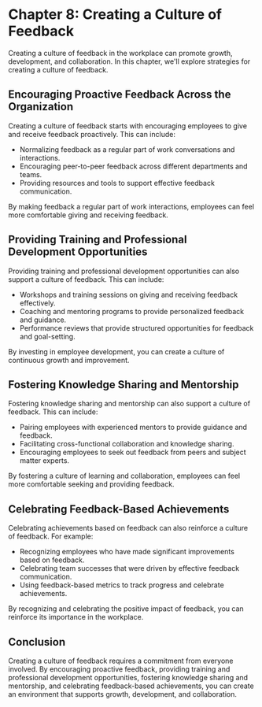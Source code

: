 Chapter 8: Creating a Culture of Feedback
=========================================

Creating a culture of feedback in the workplace can promote growth, development, and collaboration. In this chapter, we'll explore strategies for creating a culture of feedback.

Encouraging Proactive Feedback Across the Organization
------------------------------------------------------

Creating a culture of feedback starts with encouraging employees to give and receive feedback proactively. This can include:

* Normalizing feedback as a regular part of work conversations and interactions.
* Encouraging peer-to-peer feedback across different departments and teams.
* Providing resources and tools to support effective feedback communication.

By making feedback a regular part of work interactions, employees can feel more comfortable giving and receiving feedback.

Providing Training and Professional Development Opportunities
-------------------------------------------------------------

Providing training and professional development opportunities can also support a culture of feedback. This can include:

* Workshops and training sessions on giving and receiving feedback effectively.
* Coaching and mentoring programs to provide personalized feedback and guidance.
* Performance reviews that provide structured opportunities for feedback and goal-setting.

By investing in employee development, you can create a culture of continuous growth and improvement.

Fostering Knowledge Sharing and Mentorship
------------------------------------------

Fostering knowledge sharing and mentorship can also support a culture of feedback. This can include:

* Pairing employees with experienced mentors to provide guidance and feedback.
* Facilitating cross-functional collaboration and knowledge sharing.
* Encouraging employees to seek out feedback from peers and subject matter experts.

By fostering a culture of learning and collaboration, employees can feel more comfortable seeking and providing feedback.

Celebrating Feedback-Based Achievements
---------------------------------------

Celebrating achievements based on feedback can also reinforce a culture of feedback. For example:

* Recognizing employees who have made significant improvements based on feedback.
* Celebrating team successes that were driven by effective feedback communication.
* Using feedback-based metrics to track progress and celebrate achievements.

By recognizing and celebrating the positive impact of feedback, you can reinforce its importance in the workplace.

Conclusion
----------

Creating a culture of feedback requires a commitment from everyone involved. By encouraging proactive feedback, providing training and professional development opportunities, fostering knowledge sharing and mentorship, and celebrating feedback-based achievements, you can create an environment that supports growth, development, and collaboration.
